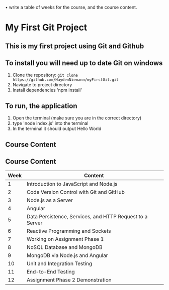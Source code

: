 • write a table of weeks for the course, and the course content.
# My First Git Project #

## This is my first project using Git and Github #

## To install you will need up to date Git on windows #
  1. Clone the repository: `git clone https://github.com/HaydenNiemann/myFirstGit.git`
  2. Navigate to project directory
  3. Install dependencies 'npm install'

## To run, the application
  1. Open the terminal (make sure you are in the correct directory)
  2. type 'node index.js' into the terminal
  3. In the terminal it should output Hello World

## Course Content
## Course Content

| Week | Content                                                                                       |
|------|-----------------------------------------------------------------------------------------------|
| 1    | Introduction to JavaScript and Node.js                     |
| 2    | Code Version Control with Git and GitHub                   |
| 3    | Node.js as a Server                                        |  
| 4    | Angular                                                    |
| 5    | Data Persistence, Services, and HTTP Request to a Server   |
| 6    | Reactive Programming and Sockets                           |
| 7    | Working on Assignment Phase 1                              |
| 8    | NoSQL Database and MongoDB                                 |
| 9    | MongoDB via Node.js and Angular                            |
| 10   | Unit and Integration Testing                               |
| 11   | End-to-End Testing                                         |
| 12   | Assignment Phase 2 Demonstration                           |
